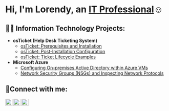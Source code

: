 <h1>Hi, I'm Lorendy, an <a href="https://www.linkedin.com/in/lorendy-laventure">IT Professional</a>☺</h1>

<h2>👨‍💻 Information Technology Projects:</h2>

- <b>osTicket (Help Desk Ticketing System)</b>
  - [osTicket: Prerequisites and Installation](https://github.com/rendy-it/osticket-prereqs)
  - [osTicket: Post-Installation Configuration](https://github.com/rendy-it/post-install-config)
  - [osTicket: Ticket Lifecycle Examples](https://github.com/rendy-it/ticket-lifecycle)
- <b>Microsoft Azure</b>
  - [Configuring On-premises Active Directory within Azure VMs](https://github.com/rendy-it/configure-ad)
  - [Network Security Groups (NSGs) and Inspecting Network Protocols](https://github.com/rendy-it/azure-network-protocols)

<h2>🤳Connect with me:</h2>

[<img align="left" alt="Josh | Twitter" width="22px" src="https://cdn.jsdelivr.net/npm/simple-icons@v3/icons/twitter.svg" />][twitter]
[<img align="left" alt="Josh | LinkedIn" width="22px" src="https://cdn.jsdelivr.net/npm/simple-icons@v3/icons/linkedin.svg" />][linkedin]
[<img align="left" alt="Josh | Instagram" width="22px" src="https://cdn.jsdelivr.net/npm/simple-icons@v3/icons/instagram.svg" />][instagram]

[twitter]: https://twitter.com/Josh
[instagram]: https://www.instagram.com/Josh
[linkedin]: https://linkedin.com/in/Josh
